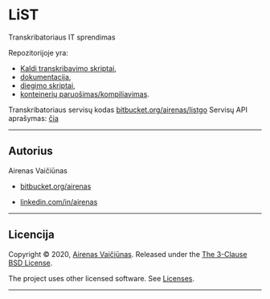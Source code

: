 # LiST

Transkribatoriaus IT sprendimas

Repozitorijoje yra:

- [Kaldi transkribavimo skriptai](src/decode),
- [dokumentacija](architecture),
- [diegimo skriptai](deploy/README.lt.md),
- [konteinerių paruošimas/kompiliavimas](deploy/local/README.lt.md).

Transkribatoriaus servisų kodas [bitbucket.org/airenas/listgo](https://bitbucket.org/airenas/listgo)
Servisų API aprašymas: [čia](https://app.swaggerhub.com/apis/aireno/Transkipcija/)

---

## Autorius

Airenas Vaičiūnas

- [bitbucket.org/airenas](https://bitbucket.org/airenas)

- [linkedin.com/in/airenas](https://www.linkedin.com/in/airenas/)

---

## Licencija

Copyright © 2020, [Airenas Vaičiūnas](https://bitbucket.org/airenas).
Released under the [The 3-Clause BSD License](LICENSE).

The project uses other licensed software. See [Licenses](Licenses/).

---
